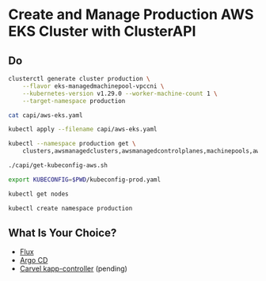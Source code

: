 # Create and Manage Production AWS EKS Cluster with ClusterAPI

## Do

```bash
clusterctl generate cluster production \
    --flavor eks-managedmachinepool-vpccni \
    --kubernetes-version v1.29.0 --worker-machine-count 1 \
    --target-namespace production

cat capi/aws-eks.yaml

kubectl apply --filename capi/aws-eks.yaml

kubectl --namespace production get \
    clusters,awsmanagedclusters,awsmanagedcontrolplanes,machinepools,awsmanagedmachinepools

./capi/get-kubeconfig-aws.sh

export KUBECONFIG=$PWD/kubeconfig-prod.yaml

kubectl get nodes

kubectl create namespace production
```

## What Is Your Choice?

* [Flux](../gitops/rejekts-paris-flux.md)
* [Argo CD](../gitops/rejekts-paris-argocd.md)
* [Carvel kapp-controller](../gitops/rejekts-paris-kapp.md) (pending)

